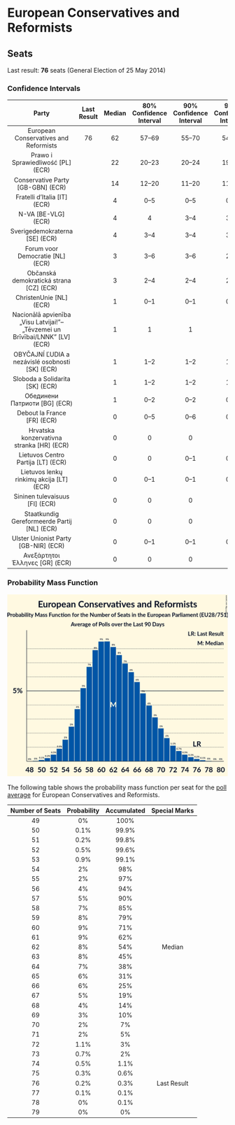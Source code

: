 # European Conservatives and Reformists

## Seats

Last result: **76** seats (General Election of 25 May 2014)

### Confidence Intervals

| Party | Last Result | Median | 80% Confidence Interval | 90% Confidence Interval | 95% Confidence Interval | 99% Confidence Interval |
|:-----:|:-----------:|:------:|:-----------------------:|:-----------------------:|:-----------------------:|:-----------------------:|
| European Conservatives and Reformists | 76 | 62 | 57–69 | 55–70 | 54–72 | 52–75 |
| Prawo i Sprawiedliwość [PL] (ECR) | | 22 | 20–23 | 20–24 | 19–24 | 19–25 |
| Conservative Party [GB-GBN] (ECR) | | 14 | 12–20 | 11–20 | 11–20 | 10–21 |
| Fratelli d’Italia [IT] (ECR) | | 4 | 0–5 | 0–5 | 0–6 | 0–6 |
| N-VA [BE-VLG] (ECR) | | 4 | 4 | 3–4 | 3–4 | 3–5 |
| Sverigedemokraterna [SE] (ECR) | | 4 | 3–4 | 3–4 | 3–5 | 2–5 |
| Forum voor Democratie [NL] (ECR) | | 3 | 3–6 | 3–6 | 2–6 | 2–7 |
| Občanská demokratická strana [CZ] (ECR) | | 3 | 2–4 | 2–4 | 2–4 | 2–5 |
| ChristenUnie [NL] (ECR) | | 1 | 0–1 | 0–1 | 0–1 | 0–2 |
| Nacionālā apvienība „Visu Latvijai!”–„Tēvzemei un Brīvībai/LNNK” [LV] (ECR) | | 1 | 1 | 1 | 1 | 1 |
| OBYČAJNÍ ĽUDIA a nezávislé osobnosti [SK] (ECR) | | 1 | 1–2 | 1–2 | 1–2 | 1–2 |
| Sloboda a Solidarita [SK] (ECR) | | 1 | 1–2 | 1–2 | 1–2 | 1–2 |
| Обединени Патриоти [BG] (ECR) | | 1 | 0–2 | 0–2 | 0–2 | 0–2 |
| Debout la France [FR] (ECR) | | 0 | 0–5 | 0–6 | 0–6 | 0–6 |
| Hrvatska konzervativna stranka [HR] (ECR) | | 0 | 0 | 0 | 0 | 0–1 |
| Lietuvos Centro Partija [LT] (ECR) | | 0 | 0 | 0–1 | 0–1 | 0–1 |
| Lietuvos lenkų rinkimų akcija [LT] (ECR) | | 0 | 0–1 | 0–1 | 0–1 | 0–1 |
| Sininen tulevaisuus [FI] (ECR) | | 0 | 0 | 0 | 0 | 0 |
| Staatkundig Gereformeerde Partij [NL] (ECR) | | 0 | 0 | 0 | 0 | 0 |
| Ulster Unionist Party [GB-NIR] (ECR) | | 0 | 0–1 | 0–1 | 0–1 | 0–1 |
| Ανεξάρτητοι Έλληνες [GR] (ECR) | | 0 | 0 | 0 | 0 | 0 |

### Probability Mass Function

![Graph with seats probability mass function not yet produced](average-2019-04-23-seats-pmf-europeanconservativesandreformists.png "Seats Probability Mass Function")

The following table shows the probability mass function per seat for the [poll average](average-2019-04-23.html) for European Conservatives and Reformists.

| Number of Seats | Probability | Accumulated | Special Marks |
|:---------------:|:-----------:|:-----------:|:-------------:|
| 49 | 0% | 100% |  |
| 50 | 0.1% | 99.9% |  |
| 51 | 0.2% | 99.8% |  |
| 52 | 0.5% | 99.6% |  |
| 53 | 0.9% | 99.1% |  |
| 54 | 2% | 98% |  |
| 55 | 2% | 97% |  |
| 56 | 4% | 94% |  |
| 57 | 5% | 90% |  |
| 58 | 7% | 85% |  |
| 59 | 8% | 79% |  |
| 60 | 9% | 71% |  |
| 61 | 9% | 62% |  |
| 62 | 8% | 54% | Median |
| 63 | 8% | 45% |  |
| 64 | 7% | 38% |  |
| 65 | 6% | 31% |  |
| 66 | 6% | 25% |  |
| 67 | 5% | 19% |  |
| 68 | 4% | 14% |  |
| 69 | 3% | 10% |  |
| 70 | 2% | 7% |  |
| 71 | 2% | 5% |  |
| 72 | 1.1% | 3% |  |
| 73 | 0.7% | 2% |  |
| 74 | 0.5% | 1.1% |  |
| 75 | 0.3% | 0.6% |  |
| 76 | 0.2% | 0.3% | Last Result |
| 77 | 0.1% | 0.1% |  |
| 78 | 0% | 0.1% |  |
| 79 | 0% | 0% |  |


